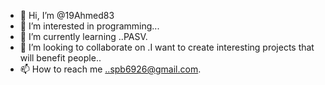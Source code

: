 - 👋 Hi, I’m @19Ahmed83
- 👀 I’m interested in programming...
- 🌱 I’m currently learning ..PASV.
- 💞️ I’m looking to collaborate on .I want to create interesting projects that will benefit people..
- 📫 How to reach me ..spb6926@gmail.com.

<!---
19Ahmed83/19Ahmed83 is a ✨ special ✨ repository because its `README.md` (this file) appears on your GitHub profile.
You can click the Preview link to take a look at your changes.
--->
